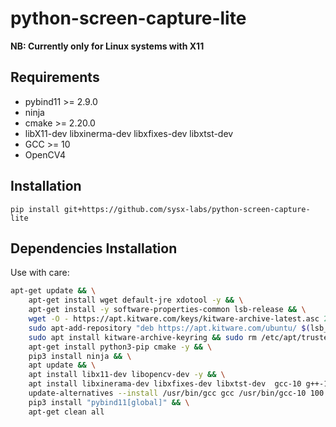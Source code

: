 # python-screen-capture-lite
**NB: Currently only for Linux systems with X11**

## Requirements
* pybind11 >= 2.9.0
* ninja
* cmake >= 2.20.0
* libX11-dev libxinerma-dev libxfixes-dev libxtst-dev
* GCC >= 10
* OpenCV4


## Installation
`pip install git+https://github.com/sysx-labs/python-screen-capture-lite`

## Dependencies Installation
Use with care:
```bash
apt-get update && \
    apt-get install wget default-jre xdotool -y && \
    apt-get install -y software-properties-common lsb-release && \
    wget -O - https://apt.kitware.com/keys/kitware-archive-latest.asc 2>/dev/null | gpg --dearmor - | sudo tee /etc/apt/trusted.gpg.d/kitware.gpg >/dev/null && \
    sudo apt-add-repository "deb https://apt.kitware.com/ubuntu/ $(lsb_release -cs) main" && \
    sudo apt install kitware-archive-keyring && sudo rm /etc/apt/trusted.gpg.d/kitware.gpg && \
    apt-get install python3-pip cmake -y && \
    pip3 install ninja && \
    apt update && \
    apt install libx11-dev libopencv-dev -y && \
    apt install libxinerama-dev libxfixes-dev libxtst-dev  gcc-10 g++-10 cpp-10 -y && \
    update-alternatives --install /usr/bin/gcc gcc /usr/bin/gcc-10 100 --slave /usr/bin/g++ g++ /usr/bin/g++-10 --slave /usr/bin/gcov gcov /usr/bin/gcov-10 && \
    pip3 install "pybind11[global]" && \
    apt-get clean all
```
